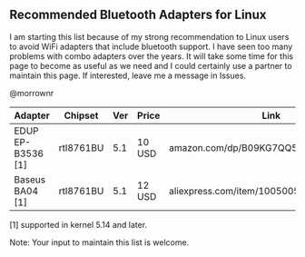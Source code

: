 ## Recommended Bluetooth Adapters for Linux

I am starting this list because of my strong recommendation to Linux
users to avoid WiFi adapters that include bluetooth support. I have seen
too many problems with combo adapters over the years. It will take some
time for this page to become as useful as we need and I could certainly
use a partner to maintain this page. If interested, leave me a message
in Issues.

@morrownr



| Adapter                           | Chipset   | Ver | Price  | Link                                         |
|-----------------------------------|-----------|-----|--------|----------------------------------------------|
| EDUP EP-B3536 [1]                 | rtl8761BU | 5.1 | 10 USD | amazon.com/dp/B09KG7QQ5V                     |
| Baseus BA04 [1]                   | rtl8761BU | 5.1 | 12 USD | aliexpress.com/item/1005005187191049.html    |


[1] supported in kernel 5.14 and later.

Note: Your input to maintain this list is welcome.
